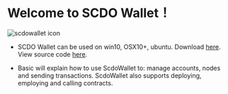 # Welcome to SCDO Wallet！

![scdowallet icon](imgs/wallet.ico)



- SCDO Wallet can be used on win10, OSX10+, ubuntu. Download [here](https://github.com/scdoproject/ScdoWallet/releases/latest). View source code [here](https://github.com/scdoproject/ScdoWallet).

- Basic will explain how to use ScdoWallet to: manage accounts, nodes and sending transactions. ScdoWallet also supports deploying, employing and calling contracts.
